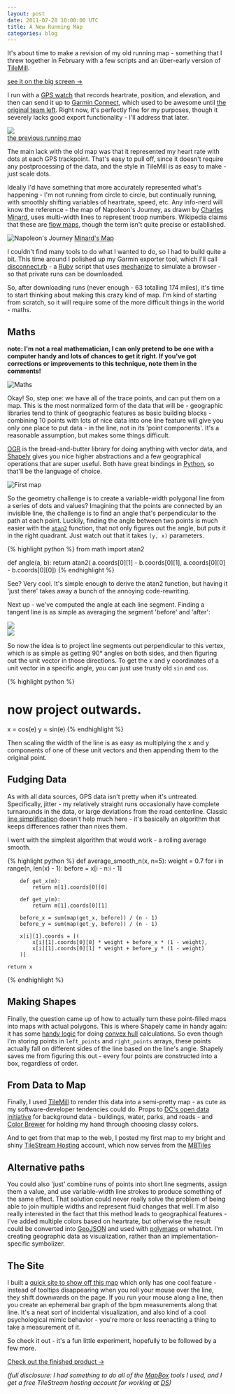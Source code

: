 ```yaml
---
layout: post
date: 2011-07-28 10:00:00 UTC
title: A New Running Map
categories: blog
---
```


It's about time to make a revision of my old running map - something that I
threw together in February with a few scripts and an über-early version of
[TileMill](http://tilemill.com/).

<div id='ts-embed-1311863330573-script'><script src='http://tiles.mapbox.com/tmcw/api/v1/embed.js?api=mm&amp;size%5B%5D=640&amp;size%5B%5D=420&amp;center%5B%5D=-77.02936554908742&amp;center%5B%5D=38.92817802859384&amp;center%5B%5D=13&amp;layers%5B%5D=rrrr2&amp;options%5B%5D=legend&amp;options%5B%5D=zoompan&amp;options%5B%5D=tooltips&amp;options%5B%5D=zoomwheel&amp;options%5B%5D=zoombox&amp;options%5B%5D=attribution&amp;el=ts-embed-1311863330573'></script></div>

<div class='link-block'>
  <a href='http://macwright.org/running/'>see it on the big screen →</a>
</div>

I run with a
[GPS watch](https://buy.garmin.com/shop/shop.do?cID=142&pID=349) that
records heartrate, position, and elevation, and then can send it up to
[Garmin Connect](http://connect.garmin.com/), which used to be awesome until
[the original team left](http://news.ycombinator.com/item?id=1196996).
Right now, it's perfectly fine for my purposes, though it severely lacks
good export functionality - I'll address that later.

<div class='shutter-300'>
    <img src='http://farm5.static.flickr.com/4118/5443024281_f85b554589_z.jpg' />
</div>
<span class='image-credit'><a href='http://www.flickr.com/photos/tmcw/5443024281/in/photostream/'>the previous running map</a></span>

The main lack with the old map was that it represented my heart rate
with dots at each GPS trackpoint. That's easy to pull off, since it doesn't
require any postprocessing of the data, and the style in TileMill is as easy
to make - just scale dots.

Ideally I'd have something that more accurately represented what's happening -
I'm not running from circle to circle, but continually running, with smoothly
shifting variables of heartrate, speed, etc. Any info-nerd will know the
reference - the map of Napoleon's Journey, as drawn by
[Charles Minard](http://en.wikipedia.org/wiki/Charles_Joseph_Minard), uses
multi-width lines to represent troop numbers. Wikipedia claims that these are
[flow maps](http://en.wikipedia.org/wiki/Flow_map), though the term isn't
quite precise or established.

![Napoleon's Journey](http://farm7.static.flickr.com/6009/5968818040_7d5ff5c4c0_z.jpg)
<span class='image-credit'><a href='http://en.wikipedia.org/wiki/File:Minard.png'>Minard's Map</a></span>

I couldn't find many tools to do what I wanted to do, so
I had to build quite a bit. This time around I polished up my Garmin exporter
tool, which I'll call [disconnect.rb](https://gist.github.com/1098861) - a
[Ruby](http://www.ruby-lang.org/en/) script that uses
[mechanize](http://mechanize.rubyforge.org/) to simulate a browser - so that
private runs can be downloaded.

So, after downloading runs (never enough - 63 totalling 174 miles), it's time to
start thinking about making this crazy kind of map. I'm kind of starting from
scratch, so it will require some of the more difficult things in the world -
maths.

## Maths

__note: I'm not a real mathematician, I can only pretend to be one with a computer handy and lots of chances to get it right. If you've got corrections or improvements to this technique, note them in the comments!__

![Maths](http://farm7.static.flickr.com/6025/5970123765_fb34a63a68_o.jpg)

Okay! So, step one: we have all of the trace points, and can put them on a map.
This is the most normalized form of the data that will be - geographic libraries
tend to think of geographic features as basic building blocks - combining
10 points with lots of nice data into one line feature will give you only
one place to put data - in the line, not in its 'point components'. It's a
reasonable assumption, but makes some things difficult.

[OGR](http://www.gdal.org/ogr/)
is the bread-and-butter library for doing anything with vector data, and
[Shapely](http://trac.gispython.org/lab/wiki/Shapely) gives you nice higher
abstractions and a few geographical operations that are super useful. Both have
great bindings in [Python](http://www.python.org/), so that'll be the language
of choice.

![First map](http://farm7.static.flickr.com/6012/5970229953_f0733b82da_o.jpg)

So the geometry challenge is to create a variable-width polygonal
line from a series of dots and values? Imagining that the points are connected
by an invisible line, the challenge is to find an angle that's perpendicular
to the path at each point. Luckily, finding the angle between two points is
much easier with the [`atan2`](http://en.wikipedia.org/wiki/Atan2) function,
that not only figures out the angle, but puts it in the right quadrant. Just
watch out that it takes `(y, x)` parameters.

{% highlight python %}
from math import atan2

def angle(a, b):
    return atan2(
        a.coords[0][1] - b.coords[0][1],
        a.coords[0][0] - b.coords[0][0])
{% endhighlight %}

See? Very cool. It's simple enough to derive the atan2 function, but having
it 'just there' takes away a bunch of the annoying code-rewriting.

Next up - we've computed the angle at each line segment. Finding a tangent
line is as simple as averaging the segment 'before' and 'after':

<div class='image-cube'>
  <div>
  <img src='http://farm7.static.flickr.com/6009/5971507750_ee117bf871_o.jpg' />
  </div>
  <div>
  <img src='http://farm7.static.flickr.com/6006/5985364934_8d7db09993_o.jpg' />
  </div>
</div>

So now the idea is to project line segments out perpendicular to this vertex,
which is as simple as getting 90° angles on both sides, and then figuring out
the unit vector in those directions. To get the x and y coordinates of a
unit vector in a specific angle, you can just use trusty old `sin` and
`cos`.

{% highlight python %}
# now project outwards.
x = cos(e)
y = sin(e)
{% endhighlight %}

Then scaling the width of the line is as easy as multiplying the x and y
components of one of these unit vectors and then appending them to the original
point.

## Fudging Data

As with all data sources, GPS data isn't pretty when it's untreated.
Specifically, jitter - my relatively straight runs occasionally have
complete turnarounds in the data, or large deviations from the road centerline.
Classic [line simplification](http://bit.ly/qab4ji) doesn't help much here -
it's basically an algorithm that keeps differences rather than nixes them.

I went with the simplest algorithm that would work - a rolling average smooth.

{% highlight python %}
def average_smooth_n(x, n=5):
    weight = 0.7
    for i in range(n, len(x) - 1):
        before = x[i - n:i - 1]

        def get_x(m):
            return m[1].coords[0][0]

        def get_y(m):
            return m[1].coords[0][1]

        before_x = sum(map(get_x, before)) / (n - 1)
        before_y = sum(map(get_y, before)) / (n - 1)

        x[i][1].coords = [(
            x[i][1].coords[0][0] * weight + before_x * (1 - weight),
            x[i][1].coords[0][1] * weight + before_y * (1 - weight)
        )]

    return x
{% endhighlight %}

## Making Shapes

Finally, the question came up of how to actually turn these point-filled maps
into maps with actual polygons. This is where Shapely came in handy again: it has
some [handy logic](http://gispython.org/shapely/docs/1.0/manual.html#convex-hull)
for doing [convex hull](http://en.wikipedia.org/wiki/Convex_hull) calculations.
So even though I'm storing points in `left_points` and `right_points` arrays,
these points actually fall on different sides of the line based on the line's
angle. Shapely saves me from figuring this out - every four points are
constructed into a box, regardless of order.

## From Data to Map

Finally, I used [TileMill](http://tilemill.com) to render this data into
a semi-pretty map - as cute as my software-developer tendencies could do.
Props to [DC's open data initiative](http://data.dc.gov/) for background
data - buildings, water, parks, and roads - and
[Color Brewer](http://colorbrewer2.org/) for holding my hand through
choosing classy colors.

And to get from that map to the web, I posted my first map to my
bright and shiny [TileStream Hosting](http://mapbox.com/#/tilestream)
account, which now serves from the [MBTiles](http://mbtiles.org)


## Alternative paths

You could also 'just' combine runs of points into short line segments, assign
them a value, and use variable-width line strokes to produce something of the
same effect. That solution could never really solve the problem of being able
to join multiple widths and represent fluid changes that well. I'm also
really interested in the fact that this method leads to geographical features -
I've added multiple colors based on heartrate, but otherwise the result could
be converted into [GeoJSON](http://geojson.org) and used with
[polymaps](http://polymaps.org) or whatnot. I'm creating geographic data as
visualization, rather than an implementation-specific symbolizer.

## The Site

I built a [quick site to show off this map](http://macwright.org/running) which
only has one cool feature - instead of tooltips disappearing when you roll your
mouse over the line, they shift downwards on the page. If you run your mouse
along a line, then you create an ephemeral bar graph of the bpm measurements
along that line. It's a neat sort of incidental visualization, and also kind
of a cool psychological mimic behavior - you're more or less reenacting a thing
to take a measurement of it.

So check it out - it's a fun little experiment, hopefully to be followed by
a few more.

<div class='link-block'>
  <a href='http://macwright.org/running/'>Check out the finished product →</a>
</div>

_(full disclosure: I had something to do all of the
[MapBox](http://mapbox.com) tools I used, and I get a free TileStream
hosting account for working at [DS](http://developmentseed.org))_
